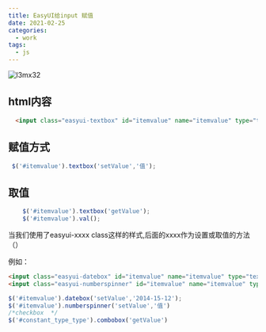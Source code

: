 ```yaml
---
title: EasyUI给input 赋值
date: 2021-02-25
categories:
  - work
tags:
  - js
---
```

![l3mx32](https://cdn.jsdelivr.net/gh/qbmzc/images/md/wallhaven-l3mx32.jpg)
<!-- more -->
## html内容 

```html
  <input class="easyui-textbox" id="itemvalue" name="itemvalue" type="text">
```

## 赋值方式

```js
 $('#itemvalue').textbox('setValue','值');
```

## 取值

```js
    $('#itemvalue').textbox('getValue');
    $('#itemvalue').val();
```

当我们使用了easyui-xxxx  class这样的样式,后面的xxxx作为设置或取值的方法（）

例如：

```html
<input class="easyui-datebox" id="itemvalue" name="itemvalue" type="text">
<input class="easyui-numberspinner" id="itemvalue" name="itemvalue" type="text">
```

```js
$('#itemvalue').datebox('setValue','2014-15-12');
$('#itemvalue').numberspinner('setValue','值')
/*checkbox  */
$('#constant_type_type').combobox('getValue')
```